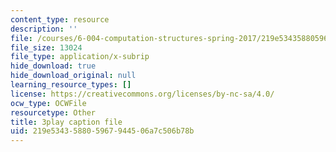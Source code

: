 ```yaml
---
content_type: resource
description: ''
file: /courses/6-004-computation-structures-spring-2017/219e534358805967944506a7c506b78b_ZPpuDMk9BOU.vtt
file_size: 13024
file_type: application/x-subrip
hide_download: true
hide_download_original: null
learning_resource_types: []
license: https://creativecommons.org/licenses/by-nc-sa/4.0/
ocw_type: OCWFile
resourcetype: Other
title: 3play caption file
uid: 219e5343-5880-5967-9445-06a7c506b78b
---
```

